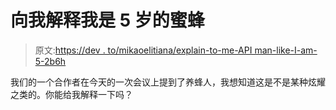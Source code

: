 # 向我解释我是 5 岁的蜜蜂

> 原文:[https://dev . to/mikaoelitiana/explain-to-me-API man-like-I-am-5-2b6h](https://dev.to/mikaoelitiana/explain-to-me-apiman-like-i-am-5-2b6h)

我们的一个合作者在今天的一次会议上提到了养蜂人，我想知道这是不是某种炫耀之类的。你能给我解释一下吗？